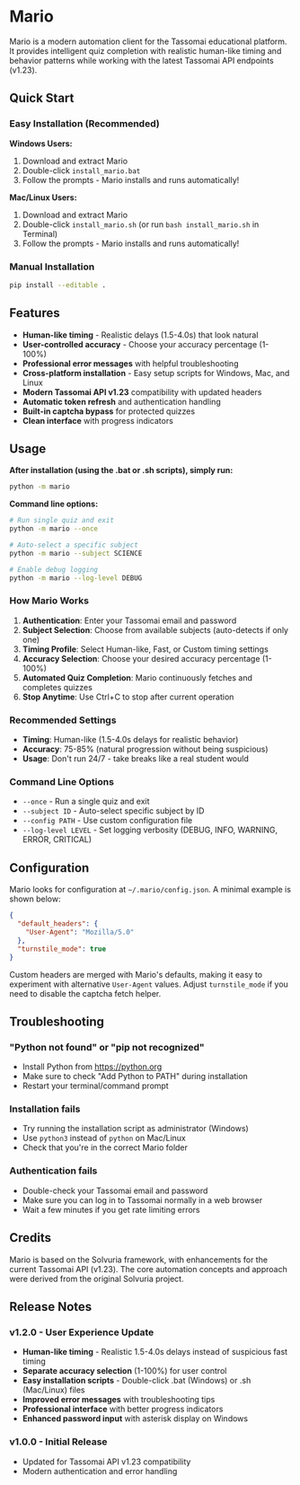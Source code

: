 # Mario

Mario is a modern automation client for the Tassomai educational platform.
It provides intelligent quiz completion with realistic human-like timing and
behavior patterns while working with the latest Tassomai API endpoints (v1.23).

## Quick Start

### Easy Installation (Recommended)

**Windows Users:**
1. Download and extract Mario
2. Double-click `install_mario.bat`
3. Follow the prompts - Mario installs and runs automatically!

**Mac/Linux Users:**
1. Download and extract Mario  
2. Double-click `install_mario.sh` (or run `bash install_mario.sh` in Terminal)
3. Follow the prompts - Mario installs and runs automatically!

### Manual Installation

```bash
pip install --editable .
```

## Features

- **Human-like timing** - Realistic delays (1.5-4.0s) that look natural
- **User-controlled accuracy** - Choose your accuracy percentage (1-100%)
- **Professional error messages** with helpful troubleshooting
- **Cross-platform installation** - Easy setup scripts for Windows, Mac, and Linux
- **Modern Tassomai API v1.23** compatibility with updated headers
- **Automatic token refresh** and authentication handling
- **Built-in captcha bypass** for protected quizzes
- **Clean interface** with progress indicators

## Usage

**After installation (using the .bat or .sh scripts), simply run:**

```bash
python -m mario
```

**Command line options:**

```bash
# Run single quiz and exit
python -m mario --once

# Auto-select a specific subject
python -m mario --subject SCIENCE

# Enable debug logging
python -m mario --log-level DEBUG
```

### How Mario Works

1. **Authentication**: Enter your Tassomai email and password
2. **Subject Selection**: Choose from available subjects (auto-detects if only one)
3. **Timing Profile**: Select Human-like, Fast, or Custom timing settings
4. **Accuracy Selection**: Choose your desired accuracy percentage (1-100%)
5. **Automated Quiz Completion**: Mario continuously fetches and completes quizzes
6. **Stop Anytime**: Use Ctrl+C to stop after current operation

### Recommended Settings

- **Timing**: Human-like (1.5-4.0s delays for realistic behavior)
- **Accuracy**: 75-85% (natural progression without being suspicious)
- **Usage**: Don't run 24/7 - take breaks like a real student would

### Command Line Options

- `--once` - Run a single quiz and exit
- `--subject ID` - Auto-select specific subject by ID
- `--config PATH` - Use custom configuration file
- `--log-level LEVEL` - Set logging verbosity (DEBUG, INFO, WARNING, ERROR, CRITICAL)

## Configuration

Mario looks for configuration at `~/.mario/config.json`.  A minimal example is
shown below:

```json
{
  "default_headers": {
    "User-Agent": "Mozilla/5.0"
  },
  "turnstile_mode": true
}
```

Custom headers are merged with Mario's defaults, making it easy to experiment
with alternative `User-Agent` values.  Adjust `turnstile_mode` if you need to
disable the captcha fetch helper.

## Troubleshooting

### "Python not found" or "pip not recognized"
- Install Python from https://python.org
- Make sure to check "Add Python to PATH" during installation
- Restart your terminal/command prompt

### Installation fails
- Try running the installation script as administrator (Windows)
- Use `python3` instead of `python` on Mac/Linux
- Check that you're in the correct Mario folder

### Authentication fails
- Double-check your Tassomai email and password
- Make sure you can log in to Tassomai normally in a web browser
- Wait a few minutes if you get rate limiting errors

## Credits

Mario is based on the Solvuria framework, with enhancements for the current Tassomai API (v1.23). The core automation concepts and approach were derived from the original Solvuria project.

## Release Notes

### v1.2.0 - User Experience Update
- **Human-like timing** - Realistic 1.5-4.0s delays instead of suspicious fast timing
- **Separate accuracy selection** (1-100%) for user control
- **Easy installation scripts** - Double-click .bat (Windows) or .sh (Mac/Linux) files
- **Improved error messages** with troubleshooting tips
- **Professional interface** with better progress indicators
- **Enhanced password input** with asterisk display on Windows

### v1.0.0 - Initial Release
- Updated for Tassomai API v1.23 compatibility
- Modern authentication and error handling

